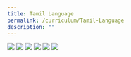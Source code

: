 ```yaml
---
title: Tamil Language
permalink: /curriculum/Tamil-Language
description: ""
---
```

![](/images/TL%20page%201.png)
![](/images/TL%20page%202.png)
![](/images/TL%20page%203.png)
![](/images/TL%20page%204.png)
![](/images/TL%20page%205.png)
![](/images/TL%20page%206.png)
